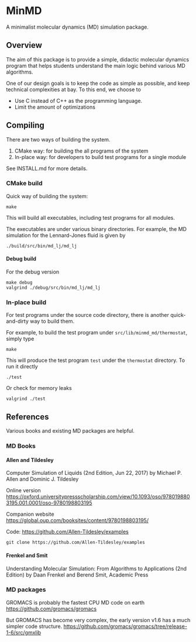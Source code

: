 # MinMD

A minimalist molecular dynamics (MD) simulation package.

## Overview

The aim of this package is to provide a simple, didactic molecular dynamics program
that helps students understand the main logic behind various MD algorithms.

One of our design goals is to keep the code as simple as possible,
and keep technical complexities at bay.
To this end, we choose to
* Use C instead of C++ as the programming language.
* Limit the amount of optimizations

## Compiling

There are two ways of building the system.

1. CMake way: for building the all programs of the system
2. In-place way: for developers to build test programs for a single module

See INSTALL.md for more details.

### CMake build

Quick way of building the system:
```
make
```
This will build all executables, including test programs for all modules. 

The executables are under various binary directories.
For example, the MD simulation for the Lennard-Jones fluid is given by
```
./build/src/bin/md_lj/md_lj
```

#### Debug build

For the debug version
```
make debug
valgrind ./debug/src/bin/md_lj/md_lj
```

### In-place build

For test programs under the source code directory, there is
another quick-and-dirty way to build them.

For example, to build the test program under `src/lib/minmd_md/thermostat`,
simply type
```
make
```

This will produce the test program `test` under the `thermostat` directory.
To run it directly
```
./test
```

Or check for memory leaks
```
valgrind ./test
```


## References

Various books and existing MD packages are helpful.

### MD Books

#### Allen and Tildesley

Computer Simulation of Liquids (2nd Edition, Jun 22, 2017)
by Michael P. Allen and Dominic J. Tildesley

Online version
https://oxford.universitypressscholarship.com/view/10.1093/oso/9780198803195.001.0001/oso-9780198803195

Companion website
https://global.oup.com/booksites/content/9780198803195/

Code:
https://github.com/Allen-Tildesley/examples

```
git clone https://github.com/Allen-Tildesley/examples
```

#### Frenkel and Smit

Understanding Molecular Simulation: From Algorithms to Applications (2nd Edition)
by Daan Frenkel and Berend Smit, Academic Press

### MD packages

GROMACS is probably the fastest CPU MD code on earth
https://github.com/gromacs/gromacs

But GROMACS has become very complex, the early version v1.6 has a much simpler code structure.
https://github.com/gromacs/gromacs/tree/release-1-6/src/gmxlib


